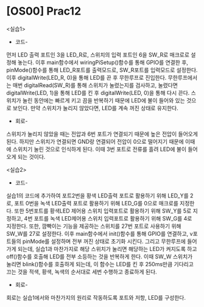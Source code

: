 # [OS00] Prac12

<실습1>

- 코드-

먼저 LED 출력 포트인 3을 LED_R로, 스위치의 입력 포트인 6을 SW_R로 매크로로 설정해 놓는다. 이후 main함수에서 wiringPiSetup()함수를 통해 GPIO를 연결한 후, pinMode()함수를 통해 LED_R포트를 출력모드로, SW_R포트를 입력모드로 설정한다. 이후 digitalWrite(LED_R, 0)을 통해 LED를 끈 후 무한루프로 진입한다. 무한루프에서는 매번 digitalRead(SW_R)를 통해 스위치가 눌렸는지를 검사하고, 눌렸다면 digitalWrite(LED, 1)을 통해 LED를 킨 후 digitalWrite(LED, 0)을 통해 다시 끈다. 스위치가 눌린 동안에는 빠르게 키고 끔을 반복하기 때문에 LED에 불이 들어와 있는 것으로 보인다. 만약 스위치가 눌리지 않았다면, LED를 계속 꺼진 상태로 유지한다.

- 회로-

스위치가 눌리지 않았을 때는 전압과 6번 포트가 연결되기 때문에 높은 전압이 들어오게 된다. 하지만 스위치가 연결되면 GND랑 연결되어 전압이 0으로 떨어지기 때문에 이때에 스위치기 눌린 것으로 인식하게 된다. 이때 3번 포트로 전류를 흘려 LED에 불이 들어오게 되는 것이다.

<실습2>

- 코드-

실습1의 코드에 추가하여 포트2번을 황색 LED출력 포트로 활용하기 위해 LED_Y를 2로, 포트 0번을 녹색 LED출력 포트로 활용하기 위해 LED_G를 0으로 매크로를 지정한다. 또한 5번포트를 황색LED 제어용 스위치 입력포트로 활용하기 위해 SW_Y를 5로 지정하고, 4번 포트를 녹색 LED제어용 스위치 입력포트로 활용하기 위해 SW_G를 4로 지정한다. 또한, 깜빡이는 기능을 제공하는 스위치를 27번 포트로 사용하기 위해 SW_W를 27로 설정한다. 이후 main함수에서 init()함수를 통해 GPIO를 연결하고, v포트들의 pinMode를 설정하며 전부 꺼진 상태로 초기화 시킨다. 그리고 무한루프에 들어가게 되는데, 실습1과 마찬가지로 해당 스위치가 눌리면 해당하는 LED가 켜지도록 하고 off()함수를 호출해 LED를 전부 소등하는 것을 반복하게 한다. 이때 SW_W 스위치가 눌리면 blink()함수를 호출하게 되는데, 이 함수는 LED를 킨 후 250ms만큼 기다리고 끄는 것을 적색, 황색, 녹색의 순서대로 세번 수행하고 종료하게 된다.

- 회로-

회로는 실습1에서와 마찬가지의 원리로 작동하도록 포트와 저항, LED를 구성한다.